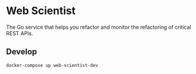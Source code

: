 # Web Scientist

The Go service that helps you refactor and monitor the refactoring of critical REST APIs.

## Develop

```sh
docker-compose up web-scientist-dev
```